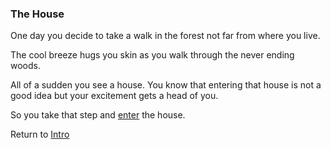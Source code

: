 ### The House  
One day you decide to take a walk in the forest not far from where you live.  

The cool breeze hugs you skin as you walk through the never ending woods.   

All of a sudden you see a house. You know that entering that house is not a good idea but your excitement gets a head of you.  

So you take that step and [enter](situation/enter-house.md) the house. 

Return to [Intro](README.md)